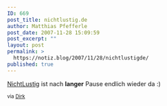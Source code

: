 ```yaml
---
ID: 669
post_title: nichtlustig.de
author: Matthias Pfefferle
post_date: 2007-11-28 15:09:59
post_excerpt: ""
layout: post
permalink: >
  https://notiz.blog/2007/11/28/nichtlustigde/
published: true
---
```

<a href="http://www.nichtlustig.de/">NichtLustig</a> ist nach <strong>langer</strong> Pause endlich wieder da :)

<small>via <a href="http://www.standart-tolleranz-maschiene.de/">Dirk</a></small>